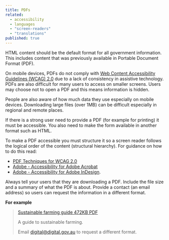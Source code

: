 ```yaml
---
title: PDFs
related:
  - accessibility
  - languages
  - "screen-readers"
  - "translations"
published: true
---
```


HTML content should be the default format for all government information. This includes content that was previously available in Portable Document Format (PDF).

On mobile devices, PDFs do not comply with [Web Content Accessibility Guidelines (WCAG) 2.0](https://www.w3.org/TR/WCAG20/) due to a lack of consistency in assistive technology. PDFs are also difficult for many users to access on smaller screens. Users may choose not to open a PDF and this means information is hidden.

People are also aware of how much data they use especially on mobile devices. Downloading large files (over 1MB) can be difficult especially in regional and remote places.

If there is a strong user need to provide a PDF (for example for printing) it must be accessible. You also need to make the form available in another format such as HTML.

To make a PDF accessible you must structure it so a screen reader follows the logical order of the content (structural hierarchy). For guidance on how to do this read:

- [PDF Techniques for WCAG 2.0](https://www.w3.org/TR/2014/NOTE-WCAG20-TECHS-20140408/pdf.html)
- [Adobe - Accessibility for Adobe Acrobat](http://www.adobe.com/accessibility/products/acrobat.html)
- [Adobe - Accessibility for Adobe InDesign](http://www.adobe.com/accessibility/products/indesign.html).

Always tell your users that they are downloading a PDF. Include the file size and a summary of what the PDF is about. Provide a contact (an email address) so users can request the information in a different format.

**For example**

> [Sustainable farming guide 472KB PDF]()
>
> A guide to sustainable farming.
>
> Email [digital@digital.gov.au]() to request a different format.
